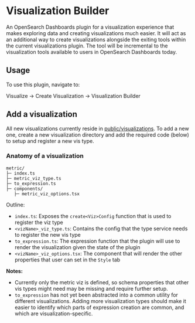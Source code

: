 # Visualization Builder

An OpenSearch Dashboards plugin for a visualization experience that makes exploring data and creating visualizations much easier. It will act as an additional way to create visualizations alongside the exiting tools within the current visualizations plugin. The tool will be incremental to the visualization tools available to users in OpenSearch Dashboards today.

## Usage

To use this plugin, navigate to:

Visualize -> Create Visualization -> Visualization Builder

## Add a visualization

All new visualizations currently reside in [public/visualizations](./public/visualizations). To add a new one, create a new visualization directory and add the required code (below) to setup and register a new vis type.

### Anatomy of a visualization

```
metric/
├─ index.ts
├─ metric_viz_type.ts
├─ to_expression.ts
├─ components/
   ├─ metric_viz_options.tsx
```

Outline:
- `index.ts`: Exposes the `create<Viz>Config` function that is used to register the viz type
- `<vizName>_viz_type.ts`: Contains the config that the type service needs to register the new vis type
- `to_expression.ts`: The expression function that the plugin will use to render the visualization given the state of the plugin
- `<vizName>_viz_options.tsx`: The component that will render the other properties that user can set in the `Style` tab

**Notes:**

- Currently only the metric viz is defined, so schema properties that other vis types might need may be missing and require further setup.
- `to_expression` has not yet been abstracted into a common utility for different visualizations. Adding more visualization types should make it easier to identify which parts of expression creation are common, and which are visualization-specific.

